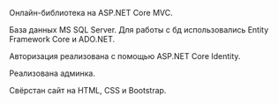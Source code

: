 Онлайн-библиотека на ASP.NET Core MVC.

База данных MS SQL Server. Для работы с бд использовались Entity Framework Core и ADO.NET.

Авторизация реализована с помощью ASP.NET Core Identity.

Реализована админка.

Свёрстан сайт на HTML, CSS и Bootstrap.
